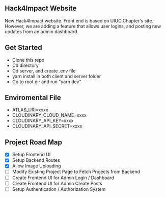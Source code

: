 ## Hack4Impact Website

New Hack4Impact website. Front end is based on UIUC Chapter's site. However, we are adding a feature that allows user logins, and posting new updates from an admin dashboard.

## Get Started

- Clone this repo
- Cd directory
- Cd server, and create .env file
- yarn install in both client and server folder
- Go to root dir and run "yarn dev"

## Enviromental File

- ATLAS_URI=xxxx
- CLOUDINARY_CLOUD_NAME=xxxx
- CLOUDINARY_API_KEY=xxxx
- CLOUDINARY_API_SECRET=xxxx

## Project Road Map

- [x] Setup Frontend UI
- [x] Setup Backend Routes
- [x] Allow Image Uploading
- [ ] Modify Existing Project Page to Fetch Projects from Backend
- [ ] Create Frontend UI for Admin Login / Dashboard
- [ ] Create Frontend UI for Admin Create Posts
- [ ] Setup Authentication / Authorization System
